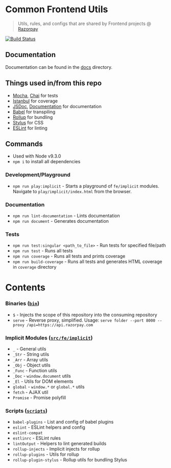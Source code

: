# Common Frontend Utils

> Utils, rules, and configs that are shared by Frontend projects @ [Razorpay](https://razorpay.com)

[![Build Status](https://api.travis-ci.com/razorpay/common-frontend-utils.svg?branch=master)](https://travis-ci.com/razorpay/common-frontend-utils)

## Documentation

Documentation can be found in the [docs](docs) directory.

## Things used in/from this repo

- [Mocha](https://mochajs.org/), [Chai](https://www.chaijs.com/) for tests
- [Istanbul](https://istanbul.js.org/) for coverage
- [JSDoc](https://jsdoc.app/), [Documentation](https://documentation.js.org/) for documentation
- [Babel](https://babeljs.io/) for transpiling
- [Rollup](https://rollupjs.org/) for bundling
- [Stylus](http://stylus-lang.com/) for CSS
- [ESLint](https://eslint.org/) for linting

## Commands

- Used with Node v9.3.0
- `npm i` to install all dependencies

### Development/Playground

- `npm run play:implicit` - Starts a playground of `fe/implicit` modules. Navigate to `play/implicit/index.html` from the browser.

### Documentation

- `npm run lint-documentation` - Lints documentation
- `npm run document` - Generates documentation

### Tests

- `npm run test:singular <path_to_file>` - Run tests for specified file/path
- `npm run test` - Runs all tests
- `npm run coverage` - Runs all tests and prints coverage
- `npm run build-coverage` - Runs all tests and generates HTML coverage in `coverage` directory

# Contents

### Binaries ([`bin`](bin))

- `$` - Injects the scope of this repository into the consuming repository
- `serve` - Reverse proxy, simplified. Usage: `serve folder --port 8000 --proxy /api=https://api.razorpay.com`

### Implicit Modules ([`src/fe/implicit`](src/fe/implicit))

- `_` - General utils
- `_Str` - String utils
- `_Arr` - Array utils
- `_Obj` - Object utils
- `_Func` - Function utils
- `_Doc` - `window.document` utils
- `_El` - Utils for DOM elements
- `global` - `window.*` or `global.*` utils
- `fetch` - AJAX util
- `Promise` - Promise polyfill

### Scripts ([`scripts`](scripts))

- `babel-plugins` - List and config of babel plugins
- `eslint` - ESLint helpers and config
- `eslint-compat`
- `estlinrc` - ESLint rules
- `lintOutput` - Helpers to lint generated builds
- `rollup-injects` - Implicit injects for rollup
- `rollup-plugins` - Utils for rollup
- `rollup-plugin-stylus` - Rollup utils for bundling Stylus
